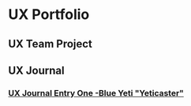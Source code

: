 # UX Portfolio


## UX Team Project


## UX Journal

### [UX Journal Entry One -Blue Yeti "Yeticaster"](https://github.com/mramos42/UXPortfolio/blob/master/JournalEntryOne.md)
